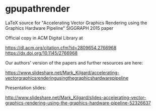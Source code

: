 gpupathrender
=============

LaTeX source for "Accelerating Vector Graphics Rendering using the
Graphics Hardware Pipeline" SIGGRAPH 2015 paper

Official copy in ACM Digital Library at

  https://dl.acm.org/citation.cfm?id=2809654.2766968
  https://dx.doi.org/10.1145/2766968

Our authors' version of the papers and further resources are here:

  https://www.slideshare.net/Mark_Kilgard/accelerating-vectorgraphicsrenderingusingthegraphicshardwarepipeline

Presentation slides:

  http://www.slideshare.net/Mark_Kilgard/slides-accelerating-vector-graphics-rendering-using-the-graphics-hardware-pipeline-52326637
